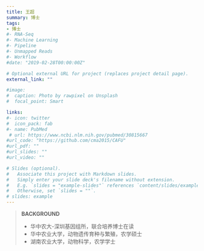 ```yaml
---
title: 王超
summary: 博士
tags:
- 博士
#- RNA-Seq
#- Machine Learning
#- Pipeline
#- Unmapped Reads
#- Workflow
#date: "2019-02-28T00:00:00Z"

# Optional external URL for project (replaces project detail page).
external_link: ""

#image:
#  caption: Photo by rawpixel on Unsplash
#  focal_point: Smart

links:
#- icon: twitter
#  icon_pack: fab
#- name: PubMed
 # url: https://www.ncbi.nlm.nih.gov/pubmed/30815667
#url_code: "https://github.com/cma2015/CAFU"
#url_pdf: ""
#url_slides: ""
#url_video: ""

# Slides (optional).
#   Associate this project with Markdown slides.
#   Simply enter your slide deck's filename without extension.
#   E.g. `slides = "example-slides"` references `content/slides/example-slides.md`.
#   Otherwise, set `slides = ""`.
# slides: example
---
```


>  
>
>  **BACKGROUND**
>
>  * 华中农大-深圳基因组所，联合培养博士在读
>  * 华中农业大学，动物遗传育种与繁殖，农学硕士
>  * 湖南农业大学，动物科学，农学学士   
